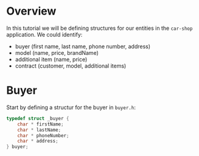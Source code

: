 
# Overview

In this tutorial we will be defining structures for our entities in the `car-shop` application. We could identify:
* buyer (first name, last name, phone number, address)
* model (name, price, brandName)
* additional item (name, price)
* contract (customer, model, additional items)

# Buyer

Start by defining a structur for the buyer in `buyer.h`:
```c
typedef struct _buyer {
    char * firstName;
    char * lastName;
    char * phoneNumber;
    char * address;
} buyer;
```

